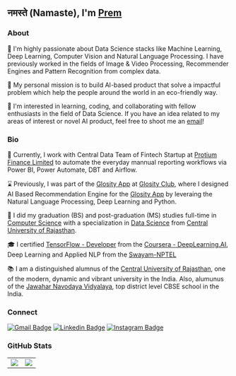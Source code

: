 ## नमस्ते (Namaste), I'm [Prem](https://www.linkedin.com/in/prem-rawat/)

### About

🔭 I'm highly passionate about Data Science stacks like Machine Learning, Deep Learning,  Computer Vision and Natural Language Processing. I have previously worked in the fields of Image & Video Processing, Recommender Engines and Pattern Recognition from complex data. 

💭 My personal mission is to build AI-based product that solve a impactful problem which help the people around the world in an eco-friendly way.

👯 I'm interested in learning, coding, and collaborating with fellow enthusiasts in the field of Data Science. If you have an idea related to my areas of interest or novel AI product, feel free to shoot me an [email](mailto:prem.rawat.ai@gmail.com)! 


### Bio

🧠 Currently, I work with Central Data Team of Fintech Startup at [Protium Finance Limited](https://protium.co.in/) to automate the everyday mannual reporting workflows via Power BI, Power Automate, DBT and Airflow. 

⌛️ Previously, I was part of the [Glosity App](https://play.google.com/store/search?q=glosity&c=apps&hl=en_IN&gl=IN) at [Glosity Club](https://glosity.club/), where I designed AI Based Recommendation Engine for the [Glosity App](https://play.google.com/store/search?q=glosity&c=apps&hl=en_IN&gl=IN) by leveraing the Natural Language Processing, Deep Learning and Python.

🌱 I did my graduation (BS) and post-graduation (MS) studies full-time in [Computer Science](https://www.curaj.ac.in/departments/department-computer-science) with a specialization in [Data Science](https://www.curaj.ac.in/departments/department-data-science-analytics) from [Central University of Rajasthan](https://www.curaj.ac.in/). 


🎓 I certified [TensorFlow - Developer](https://www.coursera.org/account/accomplishments/professional-cert/NQHAR8NFL27W) from the [Coursera - DeepLearning.AI](https://www.coursera.org/), Deep Learning and Applied NLP from the [Swayam-NPTEL](https://swayam.gov.in/)

📚 I am a distinguished alumnus of the [Central University of Rajasthan](https://www.curaj.ac.in/), one of the modern, dynamic and vibrant university in the India. Also, alumunus of the [Jawahar Navodaya Vidyalaya](https://www.navodaya.gov.in/nvs/nvs-school/Ajmer/en/about_us/About-JNV/), top district level CBSE school in the India.


### Connect

[![Gmail Badge](https://img.shields.io/badge/-MAIL-c14438?style=flat-square&logo=Gmail&logoColor=white&link=mailto:prem.rawat.ai@gmail.com)](mailto:prem.rawat.ai@gmail.com) [![Linkedin Badge](https://img.shields.io/badge/-LINKEDIN-blue?style=flat-square&logo=Linkedin&logoColor=white&link=https://www.linkedin.com/in/prem-rawat/)](https://www.linkedin.com/in/prem-rawat/) [![Instagram Badge](https://img.shields.io/badge/-INSTAGRAM-F44747?style=flat-square&labelColor=F44747&logo=instagram&logoColor=white&link=https://instagram.com/maddhruv)](https://www.instagram.com/imrawat999/) 

<!-- [![YouTube Badge](https://img.shields.io/badge/-@FirstName%20LastName-c4302b?style=flat-square&labelColor=c4302b&logo=youtube&logoColor=white&link=https://www.youtube.com/channel/UCQXt2DMbgcjO5xpAd0cFS8A)](https://www.youtube.com/channel/UCQXt2DMbgcjO5xpAd0cFS8A) [![Twitter Badge](https://img.shields.io/badge/-@xxxxx-id-1ca0f1?style=flat-square&labelColor=1ca0f1&logo=twitter&logoColor=white&link=https://twitter.com/xxxxx-id)](https://twitter.com/xxxxx-id) 
-->

### GitHub Stats

<table class="center" style="width:100%;">
  <tr>
    <td align="center">
  <img align="center" src="https://github-readme-stats.vercel.app/api?username=rawat999&count_private=true&show_icons=true&theme=onedark&hide_border=true" />
    </td>
    <td align="center">
  <img align="center" src="https://github-readme-stats.vercel.app/api/top-langs/?username=rawat999&langs_count=10&layout=compact&theme=onedark&hide_border=true" />
</td>
  </tr>
</table>

